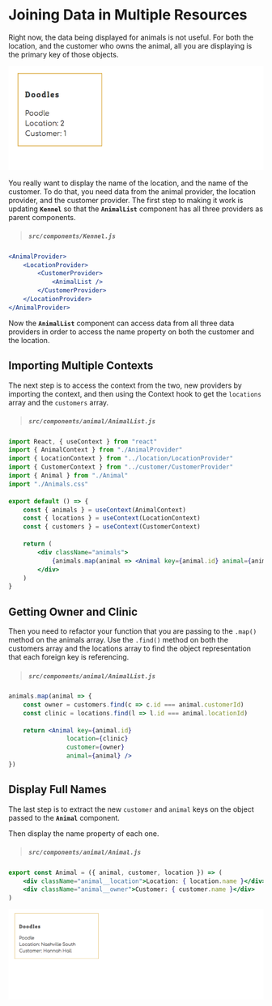 # Joining Data in Multiple Resources

Right now, the data being displayed for animals is not useful. For both the location, and the customer who owns the animal, all you are displaying is the primary key of those objects.

![](./images/animals-before-join.png)

You really want to display the name of the location, and the name of the customer. To do that, you need data from the animal provider, the location provider, and the customer provider. The first step to making it work is updating **`Kennel`** so that the **`AnimalList`** component has all three providers as parent components.

> ##### `src/components/Kennel.js`

```jsx
<AnimalProvider>
    <LocationProvider>
        <CustomerProvider>
            <AnimalList />
        </CustomerProvider>
    </LocationProvider>
</AnimalProvider>
```

Now the **`AnimalList`** component can access data from all three data providers in order to access the name property on both the customer and the location.

## Importing Multiple Contexts

The next step is to access the context from the two, new providers by importing the context, and then using the Context hook to get the `locations` array and the `customers` array.

> ##### `src/components/animal/AnimalList.js`

```jsx
import React, { useContext } from "react"
import { AnimalContext } from "./AnimalProvider"
import { LocationContext } from "../location/LocationProvider"
import { CustomerContext } from "../customer/CustomerProvider"
import { Animal } from "./Animal"
import "./Animals.css"

export default () => {
    const { animals } = useContext(AnimalContext)
    const { locations } = useContext(LocationContext)
    const { customers } = useContext(CustomerContext)

    return (
        <div className="animals">
            {animals.map(animal => <Animal key={animal.id} animal={animal} />)}
        </div>
    )
}
```

## Getting Owner and Clinic

Then you need to refactor your function that you are passing to the `.map()` method on the animals array. Use the `.find()` method on both the customers array and the locations array to find the object representation that each foreign key is referencing.

> ##### `src/components/animal/AnimalList.js`

```jsx
animals.map(animal => {
    const owner = customers.find(c => c.id === animal.customerId)
    const clinic = locations.find(l => l.id === animal.locationId)

    return <Animal key={animal.id}
                location={clinic}
                customer={owner}
                animal={animal} />
})
```

## Display Full Names

The last step is to extract the new `customer` and `animal` keys on the object passed to the **`Animal`** component.

Then display the name property of each one.

> ##### `src/components/animal/Animal.js`

```jsx
export const Animal = ({ animal, customer, location }) => (
    <div className="animal__location">Location: { location.name }</div>
    <div className="animal__owner">Customer: { customer.name }</div>
)
```

![animal card showing name of customer and location](./images/animals-after-join.png)